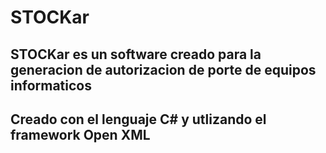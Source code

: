 # STOCKar

## STOCKar es un software creado para la generacion de autorizacion de porte de equipos informaticos
## Creado con el lenguaje C# y utlizando el framework Open XML

